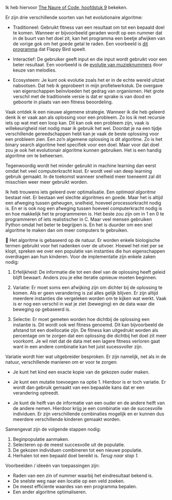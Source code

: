 Ik heb hiervoor [The Naure of Code, hoofdstuk 9](http://natureofcode.com/book/chapter-9-the-evolution-of-code/) bekeken.

Er zijn drie verschillende soorten van het evolutionaire algoritme:

* Traditioneel:
Gebruikt fitness van een resultaat om tot een bepaald doel te komen. Wanneer er bijvoorbeeld geraden wordt op een nummer dat in de buurt van het doel zit, kan het programma een beetje afwijken van de vorige gok om het goede getal te raden.
Een voorbeeld is [dit programma](https://xviniette.github.io/FlappyLearning/) dat Flappy Bird speelt.

* Interactief:
De gebruiker geeft input en die input wordt gebruikt voor een beter resultaat.
Een voorbeeld is de [evolutie van muzieknummers](http://darwintunes.org/) door keuze van melodies.

* Ecosysteem:
Je kunt ook evolutie zoals het er in de echte wereld uitziet nabootsen. Dat heb ik geprobeert in mijn profielwerkstuk. De overgave van eigenschappen beïnvloeden het gedrag van organismen. Het grote verschil met de traditionele versie is dat er sprake is van dood en geboorte in plaats van een fitness beoordeling.


Vaak ontdek ik een nieuwe algemene strategie. Wanneer ik die heb geleerd denk ik er vaak aan als oplossing voor een probleem. Zo los ik met recursie iets op wat met een loop kan. Dit kan ook een probleem zijn, vaak is willekeurigheid niet nodig maar ik gebruik het wel. Doordat je na een tijdje verschillende gereedschappen hebt kan je vaak de beste oplossing voor een probleem zien.
Een zo’n algemene oplossing is dit algoritme. Zo is het binary search algoritme heel specifiek voor een doel. Maar voor dat doel zou je ook het evolutionair algoritme kunnen gebruiken.
Het is een handig algoritme om te beheersen.

Tegenwoordig wordt het minder gebruikt in machine learning dan eerst omdat het veel computerkracht kost. Er wordt veel van deep learning gebruik gemaakt. In de toekomst wanneer snelheid meer toeneemt zal dit misschien weer meer gebruikt worden.

Ik heb trouwens iets geleerd over optimalisatie. Een _optimaal algoritme_ bestaat niet. Er bestaan wel slechte algoritmes en goede. Maar het is altijd een afweging tussen geheugen, snelheid, hoeveel processorkracht nodig is.
En er is ook nog een afweging tussen hoeveel computerkracht nodig is en hoe makkelijk het te programmeren is. Het beste zou zijn om in 1 en 0 te programmeren of iets realistischer in C. Maar veel mensen gebruiken Python omdat het beter te begrijpen is. En het is duurder om een snel algoritme te maken dan om meer computers te gebruiken.


Het algoritme is gebaseerd op de natuur. Er worden enkele biologische termen gebruikt voor het nadenken over de uitvoer. Hoewel het niet per se klopt, spreken we over een populatie van instanties die hun eigenschappen overdragen aan hun kinderen. Voor de implementatie zijn enkele zaken nodig:

1. Erfelijkheid:
De informatie die tot een deel van de oplossing heeft geleid blijft bewaart. Anders zou je elke iteratie opnieuw moeten beginnen.

2. Variatie:
Er moet soms een afwijking zijn om dichter bij de oplossing te komen. Als er geen verandering is zal alles gelijk blijven. Er zijn altijd meerdere instanties die vergeleken worden om te kijken wat werkt.
Vaak is er nog een verschil in wat je ziet (beweging) en de data waar die beweging op gebaseerd is.

3. Selectie:
Er moet gemeten worden hoe dichtbij de oplossing een instantie is. Dit wordt ook wel fitness genoemd. Dit kan bijvoorbeeld de afstand tot een doellocatie zijn. De fitness kan uitgedrukt worden als percentage om te zorgen dat een oplossing die dichtbij het doel zit meer voorkomt. Je wil niet dat de data met een lagere fitness verloren gaat want in een andere combinatie kan het juist sucessvoller zijn.

Variatie wordt hier wat uitgebreider besproken. Er zijn namelijk, net als in de natuur, verschillende manieren om er voor te zorgen:

* Je kunt het kind een exacte kopie van de gekozen ouder maken.

* Je kunt een mutatie toevoegen na optie 1. Hierdoor is er toch variatie. Er wordt dan gebruik gemaakt van een bepaalde kans dat er een verandering optreedt.

* Je kunt de helft van de informatie van een ouder en de andere helft van de andere nemen. Hierdoor krijg je een combinatie van de succesvolle individuen. Er zijn verschillende combinaties mogelijk en er kunnen dus meerdere verschillende kinderen gemaakt worden.



Samengevat zijn de volgende stappen nodig:

1. Beginpopulatie aanmaken.
2. Selecteren op de meest succesvolle uit de populatie.
3. De gekozen individuen combineren tot een nieuwe populatie.
4. Herhalen tot een bepaald doel bereikt is. _Terug naar stap 1._



Voorbeelden / ideeën van toepassingen zijn:

- Raden van een zin of nummer waarbij het eindresultaat bekend is.
- De snelste weg naar een locatie op een veld zoeken.
- De meest efficïente waardes van een programma bepalen.
- Een ander algoritme optimaliseren.
